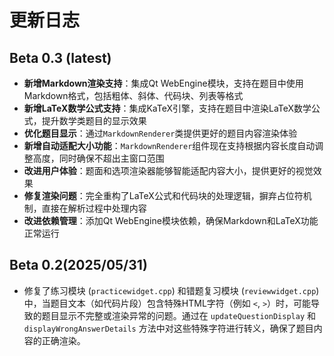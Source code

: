 # 更新日志

## Beta 0.3 (latest)

  - **新增Markdown渲染支持**：集成Qt WebEngine模块，支持在题目中使用Markdown格式，包括粗体、斜体、代码块、列表等格式
  - **新增LaTeX数学公式支持**：集成KaTeX引擎，支持在题目中渲染LaTeX数学公式，提升数学类题目的显示效果
  - **优化题目显示**：通过`MarkdownRenderer`类提供更好的题目内容渲染体验
  - **新增自动适配大小功能**：`MarkdownRenderer`组件现在支持根据内容长度自动调整高度，同时确保不超出主窗口范围
  - **改进用户体验**：题面和选项渲染器能够智能适配内容大小，提供更好的视觉效果
  - **修复渲染问题**：完全重构了LaTeX公式和代码块的处理逻辑，摒弃占位符机制，直接在解析过程中处理内容
  - **改进依赖管理**：添加Qt WebEngine模块依赖，确保Markdown和LaTeX功能正常运行

## Beta 0.2(2025/05/31)

  - 修复了练习模块 (`practicewidget.cpp`) 和错题复习模块 (`reviewwidget.cpp`) 中，当题目文本（如代码片段）包含特殊HTML字符（例如 `<`, `>`）时，可能导致的题目显示不完整或渲染异常的问题。通过在 `updateQuestionDisplay` 和 `displayWrongAnswerDetails` 方法中对这些特殊字符进行转义，确保了题目内容的正确渲染。